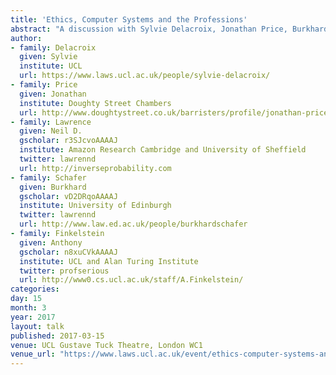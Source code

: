 ```yaml
---
title: 'Ethics, Computer Systems and the Professions'
abstract: "A discussion with Sylvie Delacroix, Jonathan Price, Burkhard Schafer hosted by Anthony Finkelstein."
author:
- family: Delacroix
  given: Sylvie
  institute: UCL
  url: https://www.laws.ucl.ac.uk/people/sylvie-delacroix/
- family: Price
  given: Jonathan
  institute: Doughty Street Chambers
  url: http://www.doughtystreet.co.uk/barristers/profile/jonathan-price
- family: Lawrence
  given: Neil D.
  gscholar: r3SJcvoAAAAJ
  institute: Amazon Research Cambridge and University of Sheffield
  twitter: lawrennd
  url: http://inverseprobability.com
- family: Schafer
  given: Burkhard
  gscholar: vD2DRqoAAAAJ
  institute: University of Edinburgh
  twitter: lawrennd
  url: http://www.law.ed.ac.uk/people/burkhardschafer
- family: Finkelstein
  given: Anthony
  gscholar: n8xuCVkAAAAJ
  institute: UCL and Alan Turing Institute
  twitter: profserious
  url: http://www0.cs.ucl.ac.uk/staff/A.Finkelstein/
categories:
day: 15
month: 3
year: 2017
layout: talk
published: 2017-03-15
venue: UCL Gustave Tuck Theatre, London WC1
venue_url: "https://www.laws.ucl.ac.uk/event/ethics-computer-systems-and-the-professions/"
---
```

